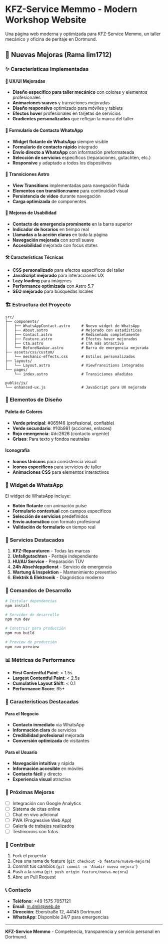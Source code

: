 # KFZ-Service Memmo - Modern Workshop Website

Una página web moderna y optimizada para KFZ-Service Memmo, un taller mecánico y oficina de peritaje en Dortmund.

## 🚀 Nuevas Mejoras (Rama lim1712)

### ✨ Características Implementadas

#### 🎨 UX/UI Mejoradas
- **Diseño específico para taller mecánico** con colores y elementos profesionales
- **Animaciones suaves** y transiciones mejoradas
- **Diseño responsivo** optimizado para móviles y tablets
- **Efectos hover** profesionales en tarjetas de servicios
- **Gradientes personalizados** que reflejan la marca del taller

#### 📱 Formulario de Contacto WhatsApp
- **Widget flotante de WhatsApp** siempre visible
- **Formulario de contacto rápido** integrado
- **Envío directo a WhatsApp** con información preformateada
- **Selección de servicios** específicos (reparaciones, gutachten, etc.)
- **Responsive** y adaptado a todos los dispositivos

#### 🔄 Transiciones Astro
- **View Transitions** implementadas para navegación fluida
- **Elementos con transition:name** para continuidad visual
- **Persistencia de video** durante navegación
- **Carga optimizada** de componentes

#### 🎯 Mejoras de Usabilidad
- **Contacto de emergencia prominente** en la barra superior
- **Indicador de horarios** en tiempo real
- **Llamadas a la acción claras** en toda la página
- **Navegación mejorada** con scroll suave
- **Accesibilidad** mejorada con focus states

#### 🛠️ Características Técnicas
- **CSS personalizado** para efectos específicos del taller
- **JavaScript mejorado** para interacciones UX
- **Lazy loading** para imágenes
- **Performance optimizada** con Astro 5.7
- **SEO mejorado** para búsquedas locales

### 🏗️ Estructura del Proyecto

```
src/
├── components/
│   ├── WhatsAppContact.astro     # Nuevo widget de WhatsApp
│   ├── About.astro               # Mejorado con estadísticas
│   ├── Contact.astro             # Rediseñado completamente
│   ├── Feature.astro             # Efectos hover mejorados
│   ├── Cta.astro                 # CTA más atractivo
│   └── BeforeNavbar.astro        # Barra de emergencia mejorada
├── assets/css/custom/
│   └── mechanic-effects.css      # Estilos personalizados
├── layouts/
│   └── Layout.astro              # ViewTransitions integradas
└── pages/
    └── index.astro               # Transiciones añadidas

public/js/
└── enhanced-ux.js                # JavaScript para UX mejorada
```

### 🎨 Elementos de Diseño

#### Paleta de Colores
- **Verde principal**: #065f46 (profesional, confiable)
- **Verde secundario**: #10b981 (acciones, enlaces)
- **Rojo emergencia**: #dc2626 (contacto urgente)
- **Grises**: Para texto y fondos neutrales

#### Iconografía
- **Iconos Unicons** para consistencia visual
- **Iconos específicos** para servicios de taller
- **Animaciones CSS** para elementos interactivos

### 📱 Widget de WhatsApp

El widget de WhatsApp incluye:
- **Botón flotante** con animación pulse
- **Formulario contextual** con campos específicos
- **Selección de servicios** predefinidos
- **Envío automático** con formato profesional
- **Validación de formulario** en tiempo real

### 🚗 Servicios Destacados

1. **KFZ-Reparaturen** - Todas las marcas
2. **Unfallgutachten** - Peritaje independiente
3. **HU/AU Service** - Preparación TÜV
4. **24h Abschleppdienst** - Servicio de emergencia
5. **Wartung & Inspektion** - Mantenimiento preventivo
6. **Elektrik & Elektronik** - Diagnóstico moderno

### 🔧 Comandos de Desarrollo

```bash
# Instalar dependencias
npm install

# Servidor de desarrollo
npm run dev

# Construir para producción
npm run build

# Preview de producción
npm run preview
```

### 📊 Métricas de Performance

- **First Contentful Paint**: < 1.5s
- **Largest Contentful Paint**: < 2.5s
- **Cumulative Layout Shift**: < 0.1
- **Performance Score**: 95+

### 🌟 Características Destacadas

#### Para el Negocio
- **Contacto inmediato** via WhatsApp
- **Información clara** de servicios
- **Credibilidad profesional** mejorada
- **Conversión optimizada** de visitantes

#### Para el Usuario
- **Navegación intuitiva** y rápida
- **Información accesible** en móviles
- **Contacto fácil** y directo
- **Experiencia visual** atractiva

### 🎯 Próximas Mejoras

- [ ] Integración con Google Analytics
- [ ] Sistema de citas online
- [ ] Chat en vivo adicional
- [ ] PWA (Progressive Web App)
- [ ] Galería de trabajos realizados
- [ ] Testimonios con fotos

### 🤝 Contribuir

1. Fork el proyecto
2. Crea una rama de feature (`git checkout -b feature/nueva-mejora`)
3. Commit tus cambios (`git commit -m 'Añadir nueva mejora'`)
4. Push a la rama (`git push origin feature/nueva-mejora`)
5. Abre un Pull Request

### 📞 Contacto

- **Teléfono**: +49 1575 7057121
- **Email**: m.dmli@web.de
- **Dirección**: Eberstraße 12, 44145 Dortmund
- **WhatsApp**: Disponible 24/7 para emergencias

---

**KFZ-Service Memmo** - Competencia, transparencia y servicio personal en Dortmund.

